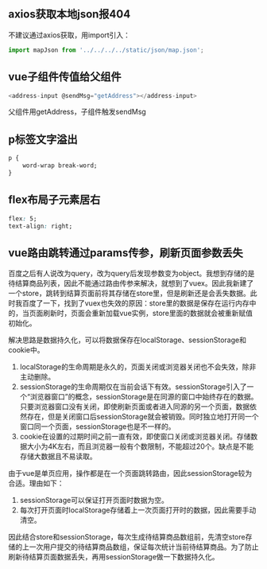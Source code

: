 ## axios获取本地json报404

不建议通过axios获取，用import引入：

```js
import mapJson from '../../../../static/json/map.json';
```

## vue子组件传值给父组件

```js
<address-input @sendMsg="getAddress"></address-input>
```

父组件用getAddress，子组件触发sendMsg

## p标签文字溢出

```css
p {
    word-wrap break-word;
}
```

## flex布局子元素居右

```css
flex: 5;
text-align: right;
```

## vue路由跳转通过params传参，刷新页面参数丢失

百度之后有人说改为query，改为query后发现参数变为object。我想到存储的是待结算商品列表，因此不能通过路由传参来解决，就想到了vuex。因此我新建了一个store，跳转到结算页面前将其存储在store里，但是刷新还是会丢失数据。此时我百度了一下，找到了vuex也失效的原因：store里的数据是保存在运行内存中的，当页面刷新时，页面会重新加载vue实例，store里面的数据就会被重新赋值初始化。

解决思路是数据持久化，可以将数据保存在localStorage、sessionStorage和cookie中。

1. localStorage的生命周期是永久的，页面关闭或浏览器关闭也不会失效，除非主动删除。
2. sessionStorage的生命周期仅在当前会话下有效。sessionStorage引入了一个“浏览器窗口”的概念，sessionStorage是在同源的窗口中始终存在的数据。只要浏览器窗口没有关闭，即使刷新页面或者进入同源的另一个页面，数据依然存在，但是关闭窗口后sessionStorage就会被销毁。同时独立地打开同一个窗口同一个页面，sessionStorage也是不一样的。
3. cookie在设置的过期时间之前一直有效，即使窗口关闭或浏览器关闭。存储数据大小为4K左右，而且浏览器一般有个数限制，不能超过20个。缺点是不能存储大数据且不易读取。

由于vue是单页应用，操作都是在一个页面跳转路由，因此sessionStorage较为合适。理由如下：

1. sessionStorage可以保证打开页面时数据为空。
2. 每次打开页面时localStorage存储着上一次页面打开时的数据，因此需要手动清空。

因此结合store和sessionStorage，每次生成待结算商品数组前，先清空store存储的上一次用户提交的待结算商品数组，保证每次统计当前待结算商品。为了防止刷新待结算页面数据丢失，再用sessionStorage做一下数据持久化。

